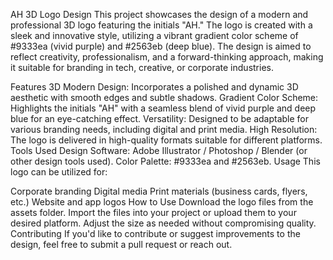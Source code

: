 AH 3D Logo Design
This project showcases the design of a modern and professional 3D logo featuring the initials "AH." The logo is created with a sleek and innovative style, utilizing a vibrant gradient color scheme of #9333ea (vivid purple) and #2563eb (deep blue). The design is aimed to reflect creativity, professionalism, and a forward-thinking approach, making it suitable for branding in tech, creative, or corporate industries.

Features
3D Modern Design: Incorporates a polished and dynamic 3D aesthetic with smooth edges and subtle shadows.
Gradient Color Scheme: Highlights the initials "AH" with a seamless blend of vivid purple and deep blue for an eye-catching effect.
Versatility: Designed to be adaptable for various branding needs, including digital and print media.
High Resolution: The logo is delivered in high-quality formats suitable for different platforms.
Tools Used
Design Software: Adobe Illustrator / Photoshop / Blender (or other design tools used).
Color Palette: #9333ea and #2563eb.
Usage
This logo can be utilized for:

Corporate branding
Digital media
Print materials (business cards, flyers, etc.)
Website and app logos
How to Use
Download the logo files from the assets folder.
Import the files into your project or upload them to your desired platform.
Adjust the size as needed without compromising quality.
Contributing
If you'd like to contribute or suggest improvements to the design, feel free to submit a pull request or reach out.
